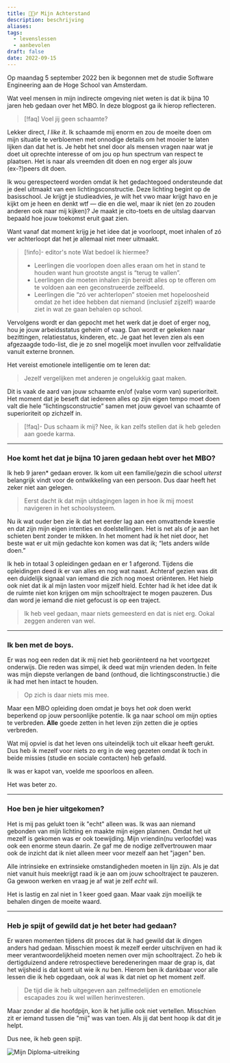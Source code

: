 ```yaml
---
title: 🚶🏾‍♂️ Mijn Achterstand
description: beschrijving
aliases: 
tags:
  - levenslessen
  - aanbevolen
draft: false
date: 2022-09-15
---
```

Op maandag 5 september 2022 ben ik begonnen met de studie Software Engineering aan de Hoge School van Amsterdam. 

Wat veel mensen in mijn indirecte omgeving niet weten is dat ik bijna 10 jaren heb gedaan over het MBO. In deze blogpost ga ik hierop reflecteren.

>[!faq] Voel jij geen schaamte?

Lekker direct, _I like it_. Ik schaamde mij enorm en zou de moeite doen om mijn situatie te verbloemen met onnodige details om het mooier te laten lijken dan dat het is. Je hebt het snel door als mensen vragen naar wat je doet uit oprechte interesse of om jou op hun spectrum van respect te plaatsen. Het is naar als vreemden dit doen en nog erger als jouw (ex-?)peers dit doen.

Ik wou gerespecteerd worden omdat ik het gedachtegoed ondersteunde dat je deel uitmaakt van een lichtingsconstructie. Deze lichting begint op de basisschool. Je krijgt je studieadvies, je wilt het vwo maar krijgt havo en je kijkt om je heen en denkt wtf — die en die wel, maar ik niet (en zo zouden anderen ook naar mij kijken)? Je maakt je cito-toets en de uitslag daarvan bepaald hoe jouw toekomst eruit gaat zien. 

Want vanaf dat moment krijg je het idee dat je voorloopt, moet inhalen of zó ver achterloopt dat het je allemaal niet meer uitmaakt.

>[!info]- editor's note
>Wat bedoel ik hiermee?
>- Leerlingen die voorlopen doen alles eraan om het in stand te houden want hun grootste angst is “terug te vallen”.  
>- Leerlingen die moeten inhalen zijn bereidt alles op te offeren om te voldoen aan een geconstrueerde zelfbeeld. 
>- Leerlingen die “zó ver achterlopen” stoeien met hopeloosheid omdat ze het idee hebben dat niemand (inclusief zijzelf) waarde ziet in wat ze gaan behalen op school.

Vervolgens wordt er dan gepocht met het werk dat je doet of erger nog, hou je jouw arbeidsstatus geheim of vaag. Dan wordt er gekeken naar bezittingen, relatiestatus, kinderen, etc. Je gaat het leven zien als een afgezaagde todo-list, die je zo snel mogelijk moet invullen voor zelfvalidatie vanuit externe bronnen. 

Het vereist emotionele intelligentie om te leren dat:
> Jezelf vergelijken met anderen je ongelukkig gaat maken. 

Dit is vaak de aard van jouw schaamte en/of (valse vorm van) superioriteit. Het moment dat je beseft dat iedereen alles op zijn eigen tempo moet doen valt die hele “lichtingsconstructie” samen met jouw gevoel van schaamte of superioriteit op zichzelf in.

> [!faq]- Dus schaam ik mij? 
> Nee, ik kan zelfs stellen dat ik heb geleden aan goede karma. 

---
### Hoe komt het dat je bijna 10 jaren gedaan hebt over het MBO?
Ik heb 9 jaren* gedaan erover. Ik kom uit een familie/gezin die school *uiterst* belangrijk vindt voor de ontwikkeling van een persoon. Dus daar heeft het zeker niet aan gelegen. 

> Eerst dacht ik dat mijn uitdagingen lagen in hoe ik mij moest navigeren in het schoolsysteem.

Nu ik wat ouder ben zie ik dat het eerder lag aan een omvattende kwestie en dat zijn mijn eigen intenties en doelstellingen. Het is net als of je aan het schieten bent zonder te mikken. In het moment had ik het niet door, het beste wat er uit mijn gedachte kon komen was dat ik; “Iets anders wilde doen.” 

Ik heb in totaal 3 opleidingen gedaan en er 1 afgerond. Tijdens die opleidingen deed ik er van alles en nog wat naast. Achteraf gezien was dit een duidelijk signaal van iemand die zich nog moest oriënteren. Het hielp ook niet dat ik al mijn lasten voor mijzelf hield. Echter had ik het idee dat ik de ruimte niet kon krijgen om mijn schooltraject te mogen pauzeren. Dus dan word je iemand die niet gefocust is op een traject.

> Ik heb veel gedaan, maar niets gemeesterd en dat is niet erg. Ookal zeggen anderen van wel.

---
### Ik ben met de boys.
Er was nog een reden dat ik mij niet heb georiënteerd na het voortgezet onderwijs. Die reden was simpel, ik deed wat mijn vrienden deden. In feite was mijn diepste verlangen de band (onthoud, die lichtingsconstructie.) die ik had met hen intact te houden. 

> Op zich is daar niets mis mee.

Maar een MBO opleiding doen omdat je boys het _ook_ doen werkt beperkend op jouw persoonlijke potentie. Ik ga naar school om mijn opties te verbreden. **Alle** goede zetten in het leven zijn zetten die je opties verbreden. 

Wat mij opviel is dat het leven ons uiteindelijk toch uit elkaar heeft gerukt. Dus heb ik mezelf voor niets zo erg in de weg gezeten omdat ik toch in beide missies (studie en sociale contacten) heb gefaald. 

Ik was er kapot van, voelde me spoorloos en alleen.

Het was beter zo.

---
### Hoe ben je hier uitgekomen?
Het is mij pas gelukt toen ik "echt" alleen was. Ik was aan niemand gebonden van mijn lichting en maakte mijn eigen plannen. Omdat het uit mezelf is gekomen was er ook toewijding. Mijn vriendin(nu verloofde) was ook een enorme steun daarin. Ze gaf me de nodige zelfvertrouwen maar ook de inzicht dat ik niet alleen meer voor mezelf aan het "jagen" ben. 

Alle intrinsieke en extrinsieke omstandigheden moeten in lijn zijn. Als je dat niet vanuit huis meekrijgt raad ik je aan om jouw schooltraject te pauzeren. Ga gewoon werken en vraag je af wat je zelf _echt_ wil. 

Het is lastig en zal niet in 1 keer goed gaan. Maar vaak zijn moeilijk te behalen dingen de moeite waard.

---
### Heb je spijt of gewild dat je het beter had gedaan?
Er waren momenten tijdens dit proces dat ik had gewild dat ik dingen anders had gedaan. Misschien moest ik mezelf eerder uitschrijven en had ik meer verantwoordelijkheid moeten nemen over mijn schooltraject. Zo heb ik dertigduizend andere retrospectieve beredeneringen maar de grap is, dat het wijsheid is dat komt uit wie ik _nu_ ben. Hierom ben ik dankbaar voor alle lessen die ik heb opgedaan, ook al was ik dat niet op het moment zelf.

> De tijd die ik heb uitgegeven aan zelfmedelijden en emotionele escapades zou ik wel willen herinvesteren. 

Maar zonder al die hoofdpijn, kon ik het jullie ook niet vertellen. Misschien zit er iemand tussen die "mij" was van toen. Als jij dat bent hoop ik dat dit je helpt.

Dus nee, ik heb geen spijt.

![Mijn Diploma-uitreiking](photo_2022-07-11_23-15-48.jpg)